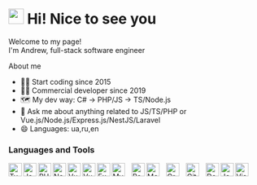 <h1>
 <img src="https://emojis.slackmojis.com/emojis/images/1531849430/4246/blob-sunglasses.gif?1531849430" width="30"/>
<!--  <img src="https://emojis.slackmojis.com/emojis/images/1643514733/7377/hello_fox.gif?1643514733" width="40"/>  -->
 Hi! Nice to see you
</h1>

<p>
 Welcome to my page!</br> 
 I'm Andrew, full-stack software engineer
</p>

About me
- 👨‍💻 Start coding since 2015
- 👨‍💼 Commercial developer since 2019
- 🗺️ My dev way: C# -> PHP/JS -> TS/Node.js
- 💬 Ask me about anything related to JS/TS/PHP or Vue.js/Node.js/Express.js/NestJS/Laravel
- 😄 Languages: ua,ru,en


### Languages and Tools

<img align="left" alt="TypeScript" width="26px" src="https://cdn.jsdelivr.net/gh/devicons/devicon/icons/typescript/typescript-original.svg" />
<img align="left" alt="JavaScript" width="26px" src="https://cdn.jsdelivr.net/gh/devicons/devicon/icons/javascript/javascript-original.svg" />
<img align="left" alt="PHP" width="26px"  src="https://cdn.jsdelivr.net/gh/devicons/devicon/icons/php/php-plain.svg" />

<img align="left" alt="Node.js" width="26px" src="https://cdn.jsdelivr.net/gh/devicons/devicon/icons/nodejs/nodejs-original.svg"/>  
<img align="left" alt="Vue.js" width="26px"  src="https://cdn.jsdelivr.net/gh/devicons/devicon/icons/vuejs/vuejs-original-wordmark.svg" />
<img align="left" alt="Vuetify" width="26px" src="https://cdn.jsdelivr.net/gh/devicons/devicon/icons/vuetify/vuetify-original.svg" />
          

<img align="left" alt="Express" width="26px" src="https://cdn.jsdelivr.net/gh/devicons/devicon/icons/express/express-original.svg" />
<!--<img align="left" alt="Express" width="26px" src="https://cdn.jsdelivr.net/gh/devicons/devicon/icons/express/express-original-wordmark.svg" />-->
<!--<img align="left" alt="NestJS" width="26px" src="https://cdn.jsdelivr.net/gh/devicons/devicon/icons/nestjs/nestjs-plain.svg" />-->
<!--<img align="left" alt="Laravel" width="26px" src="https://cdn.jsdelivr.net/gh/devicons/devicon/icons/laravel/laravel-plain.svg" />-->

<img align="left" alt="MySQL" width="26px" src="https://cdn.jsdelivr.net/gh/devicons/devicon/icons/mysql/mysql-original.svg" style="padding-right:10px;" />
<img align="left" alt="PostgreSQL" width="26px" src="https://cdn.jsdelivr.net/gh/devicons/devicon/icons/postgresql/postgresql-original-wordmark.svg" />       
<img align="left" alt="MongoDB" width="26px" src="https://cdn.jsdelivr.net/gh/devicons/devicon/icons/mongodb/mongodb-original.svg" style="padding-right:10px;" />

<img align="left" alt="GraphQL" width="26px" src="https://cdn.jsdelivr.net/gh/devicons/devicon/icons/graphql/graphql-plain.svg" style="padding-right:10px;" />
<img align="left" alt="Git" width="26px" src="https://cdn.jsdelivr.net/gh/devicons/devicon/icons/git/git-original.svg" style="padding-right:10px;" />

<img align="left" alt="Docker" width="26px"  src="https://cdn.jsdelivr.net/gh/devicons/devicon/icons/docker/docker-plain.svg" />
<img align="left" alt="Jest" width="26px"  src="https://cdn.jsdelivr.net/gh/devicons/devicon/icons/jest/jest-plain.svg" />  
<img align="left" alt="Visual Studio Code" width="26px" src="https://cdn.jsdelivr.net/gh/devicons/devicon/icons/vscode/vscode-original.svg" style="padding-right:10px;" />


<br/>


<!--
<p >
 <img float="right" src="https://octodex.github.com/images/hula_loop_octodex03.gif" width="250px">
</p>
-->

<!--
**andrewrunner/andrewrunner** is a ✨ _special_ ✨ repository because its `README.md` (this file) appears on your GitHub profile.
https://octodex.github.com/images/hula_loop_octodex03.gif
Here are some ideas to get you started:
- 👨‍💻 Start coding since 2015
- 🗺️ Pascal -> C++ -> C# -> JS
- 🔭 I’m currently working on ...
- 🌱 I’m currently learning ...
- 👯 I’m looking to collaborate on ...
- 🤔 I’m looking for help with ...
- 💬 Ask me about ...
- 📫 How to reach me: ...
- 😄 Pronouns: ...
- ⚡ Fun fact: ...

- 🔭 I’m currently working on ...
- 🌱 I’m currently learning ...
- 👯 I’m looking to collaborate on ...
- 🤔 I’m looking for help with ...
- 💬 Ask me about ...
- 📫 How to reach me: ...
- 😄 Pronouns: ...
- ⚡ Fun fact: ...
-->
